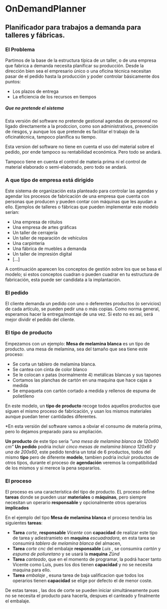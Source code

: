 # OnDemandPlanner 
## Planificador para trabajos a demanda para talleres y fábricas.

### El Problema

Partimos de la base de la estructura típica de un taller, o de una empresa que fabrica a demanda necesita planificar su producción. Desde la dirección bien sea el empresario único o una oficina técnica necesitan pasar de el pedido hasta la producción y poder controlar básicamente dos puntos:
* Los plazos de entrega
* La eficiencia de los recursos en tiempos

##### Que no pretende el sistema

Esta versión del software no pretende gestional agendas de perosonal no ligado directamente a la prodccion, como son administrativos, prevención de riesgos, y aunque los que pretende es facilitar el trabajo de la oficinatécnica, tampoco planifica su tiempo.

Esta version del software no tiene en cuenta el uso del material sobre el pedido, por ende tampoco su rentabilidad económica. Pero todo se andará.

Tampoco tiene en cuenta el control de materia prima ni el control de material elaborado o semi-elaborado, pero todo se andará.

### A que tipo de empresa está dirigido
Este sistema de organización esta planteado para controlar las agendas y agendar los procesos de fabricación de una empresa que cuenta con personas que producen y pueden contar con máquinas que les ayudan a ello. 
Ejemplos de talleres o fábricas que pueden implementar este modelo serían: 

- Una empresa de rótulos
- Una empresa de artes gráficas
- Un taller de cerrajería
- Un taller de reparación de vehículos
- Una carpinteria
- Una fábrica de muebles a demanda
- Un taller de impresión digital
- [...]

A continuación aparecen los conceptos de gestión sobre los que se basa el modelo; si estos conceptos cuadran o pueden cuadrar en tu estructura de fabricación, esta puede ser candidata a la implantación.

### El pedido
El cliente demanda un pedido con uno o deferentes productos (o servicios) de cada artículo, se pueden pedir una o más copias.
Como norma general, esperamos hacer la entrega/montaje de una vez. Si esto no es así, será mejor dividir el pedido del cliente.

### El tipo de producto
Empezamos con un ejemplo:
**Mesa de melamina blanca** es un tipo de producto.
una mesa de melamina, sea del tamaño que sea tiene este proceso: 
- Se corta un tablero de melamina blanca.
- Se cantea con cinta de color blanco 
- Se le colocan x patas (normalmente 4) metálicas blancas y sus tapones
- Cortamos las planchas de cartón en una maquina que hace cajas a medida
- Se empaqueta con cartón cortado a medida y  rellenos de espuma de polietileno

En este modelo, un **tipo de producto** recoge todos aquellos productos que siguen el mismo proceso de fabricación, y usan los mismos materiales aunque puedan tener cantidades diferentes.

*En esta versión del software vamos a obviar el consumo de materia prima, pero lo dejamos preparado para su ampliación.

**Un producto** de este tipo seria *"una mesa de melamina blanca de 120x60 cm"*
**Un pedido** podria incluir *cinco mesas de melamina blanca 120x60 y una de 200x60*, este pedido tendria un total de 6 productos, todos del mismo **tipo** pero de diferente **modelo**, tambien podria incluir productos de otros tipos, durante el proceso de **agendación** veremos la compatibilidad de los mismos y si merece la pena separarlos.

### El proceso
El proceso es una característica del tipo de producto. EL proceso define **tareas** donde se pueden usar **materiales** o **máquinas**, pero siempre necesitan un operario **responsable** y opcionalmente otros operarios **implicados**


En el ejemplo del tipo **Mesa de melamina blanca** el proceso tendria las siguientes **tareas**:
- **Tarea** *corte*,  **responsable** *Vicente* con **capacidad** de realizar este tipo de tarea y adiestramieto en **maquina** *escuadradora*, en esta tarea se consumirá *tablero de melamina blanca* del almacen,
- **Tarea** *corte cnc* del embalaje **responsable** *Luis* , se consumira *cartón* y *espuma de poliuretano* y se usará la **maquina** *Zünd*
- **Tarea** *canteado*, que en el momento de programar, la podrá hacer tanto Vicente como Luis, pues los dos tienen **capacidad** y no se necesita maquina para ello.
- **Tarea** *embalaje* , esuna tarea de baja ualificacion que todos los operarios tienen **capacidad** se elige por defecto el de menor coste.

De estas tareas , las dos de corte se pueden iniciar simultáneamente pues no se necesita el producto para hacerla, despues el canteado y finalmente el embalaje.


















